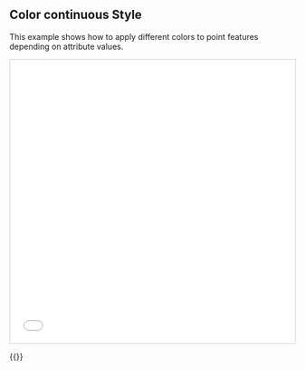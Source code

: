 ## Color continuous Style

This example shows how to apply different colors to point features depending on attribute values.

<iframe src="../color-continuous-style.html" style="border: 1px solid #cfcfcf; width: 100%;height:500px" title="Color continuous style"></iframe>

{{<codeHighlight src="color-continuous-style.html" lang="html">}}
